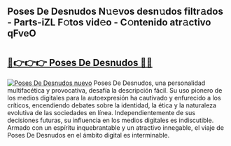 ## Poses De Desnudos N𝚞𝚎vos desn𝚞dos filtr𝚊dos - Parts-iZL F𝚘tos vid𝚎o - C𝚘ntenido atr𝚊ctivo qFveO

# <h2><a href="http://mb598x.tromn.icu/?c=Poses+De+Desnudos">🔗👉👉👉 Poses De Desnudos 🔗🔗</a></h2>

[![Poses De Desnudos nuevo](https://i.imgur.com/pEAQMta.gif)](http://mb598x.tromn.icu/?c=Poses+De+Desnudos)
Poses De Desnudos, una personalidad multifacética y provocativa, desafía la descripción fácil. Su uso pionero de los medios digitales para la autoexpresión ha cautivado y enfurecido a los críticos, encendiendo debates sobre la identidad, la ética y la naturaleza evolutiva de las sociedades en línea. Independientemente de sus decisiones futuras, su influencia en los medios digitales es indiscutible. Armado con un espíritu inquebrantable y un atractivo innegable, el viaje de Poses De Desnudos en el ámbito digital es interminable.
